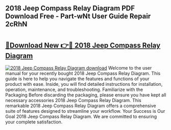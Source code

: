 ## 2018 Jeep Compass Relay Diagram PDF Download Free - Part-wNt User Guide Repair 2cRhN

# <h2><a href="http://dflg3b9.blite.top/?on=2018+Jeep+Compass+Relay+Diagram">🔗Download New 👉🔴 2018 Jeep Compass Relay Diagram</a></h2>

[![2018 Jeep Compass Relay Diagram download](https://i.imgur.com/lujVjoI.png)](http://dflg3b9.blite.top/?on=2018+Jeep+Compass+Relay+Diagram)
Welcome to the user manual for your recently bought 2018 Jeep Compass Relay Diagram. This guide is here to help you navigate the features and functions of your product with ease. Inside, you will find detailed instructions for installation, operation, maintenance, and troubleshooting. Familiarize with the Packaging Before discarding the packaging, please ensure you have kept all necessary accessories 2018 Jeep Compass Relay Diagram. This remarkable 2018 Jeep Compass Relay Diagram offers a comprehensive suite of features designed to streamline your workflow. Your Success is Our Goal 2018 Jeep Compass Relay Diagram. We are committed to ensuring your complete satisfaction.
